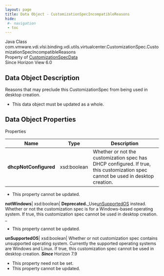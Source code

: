 ```yaml
---
layout: page
title: Data Object - CustomizationSpecIncompatibleReasons
hide:
 #- navigation
 - toc
---
```






Java Class
    com.vmware.vdi.vlsi.binding.vdi.utils.virtualcenter.CustomizationSpec.CustomizationSpecIncompatibleReasons  
Property of
     [CustomizationSpecData](vdi.utils.virtualcenter.CustomizationSpec.CustomizationSpecData.md#field_detail)  
Since 
    Horizon View 6.0

## Data Object Description 

Reasons that may preclude this CustomizationSpec from being used in desktop creation. 

  * This data object must be updated as a whole.



## Data Object Properties

Properties

Name |  Type |  Description   
---|---|---  
**dhcpNotConfigured**|  xsd:boolean|  Whether or not the customization spec has DHCP configured. If true, this customization spec cannot be used in desktop creation.   


 * This property cannot be updated.

  
**notWindows**|  xsd:boolean| **Deprecated.**_Use[unSupportedOS](vdi.utils.virtualcenter.CustomizationSpec.CustomizationSpecIncompatibleReasons.md#unSupportedOS) instead. Whether or not the customization spec is for a Windows-based operating system. If true, this customization spec cannot be used in desktop creation. _   


 * This property cannot be updated.

  
**unSupportedOS**|  xsd:boolean|  Whether or not customization spec contains unsupported operating system. Currently the supported operating systems are Windows and Linux. If true, this customization spec cannot be used in desktop creation.  **_Since_** Horizon 7.9  


 * This property need not be set.
 * This property cannot be updated.

  
  
  
   
  
  


